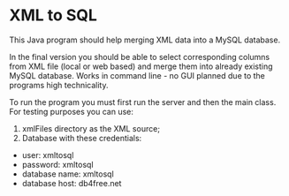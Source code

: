 # XML to SQL

This Java program should help merging XML data into a MySQL database.

In the final version you should be able to select corresponding columns from XML file (local or web based) and merge them into already existing MySQL database.
Works in command line - no GUI planned due to the programs high technicality.

To run the program you must first run the server and then the main class.
For testing purposes you can use:
1. xmlFiles directory as the XML source;
2. Database with these credentials:
* user: xmltosql
* password: xmltosql
* database name: xmltosql
* database host: db4free.net
